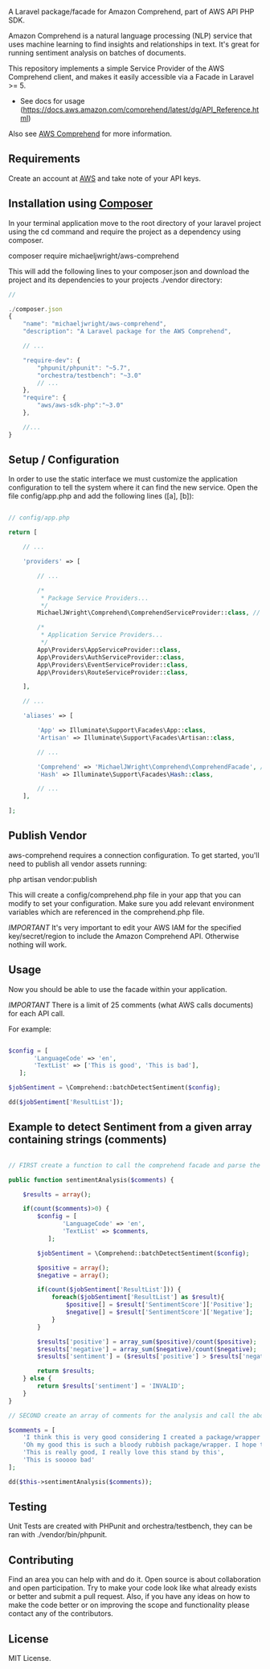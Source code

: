 A Laravel package/facade for Amazon Comprehend, part of AWS API PHP SDK.

Amazon Comprehend is a natural language processing (NLP) service that uses machine learning to find insights and relationships in text.  It's great for running sentiment analysis on batches of documents.

This repository implements a simple Service Provider of the AWS Comprehend client, and makes it easily accessible via a Facade in Laravel >= 5.

* See docs for usage (https://docs.aws.amazon.com/comprehend/latest/dg/API_Reference.html)

Also see [AWS Comprehend](https://aws.amazon.com/comprehend/) for more information.

## Requirements

Create an account at [AWS](https://aws.amazon.com/console/) and take note of your API keys.

## Installation using [Composer](https://getcomposer.org)

In your terminal application move to the root directory of your laravel project using the cd command and require the project as a dependency using composer.

composer require michaeljwright/aws-comprehend

This will add the following lines to your composer.json and download the project and its dependencies to your projects ./vendor directory:

```javascript
//

./composer.json
{
    "name": "michaeljwright/aws-comprehend",
    "description": "A Laravel package for the AWS Comprehend",

    // ...

    "require-dev": {
        "phpunit/phpunit": "~5.7",
        "orchestra/testbench": "~3.0"
        // ...
    },
    "require": {
        "aws/aws-sdk-php":"~3.0"
    },

    //...
}
```

## Setup / Configuration

In order to use the static interface we must customize the application configuration to tell the system where it can find the new service. Open the file config/app.php and add the following lines ([a], [b]):

```php

// config/app.php

return [

    // ...

    'providers' => [

        // ...

        /*
         * Package Service Providers...
         */
        MichaelJWright\Comprehend\ComprehendServiceProvider::class, // [a]

        /*
         * Application Service Providers...
         */
        App\Providers\AppServiceProvider::class,
        App\Providers\AuthServiceProvider::class,
        App\Providers\EventServiceProvider::class,
        App\Providers\RouteServiceProvider::class,

    ],

    // ...

    'aliases' => [

        'App' => Illuminate\Support\Facades\App::class,
        'Artisan' => Illuminate\Support\Facades\Artisan::class,

        // ...

        'Comprehend' => 'MichaelJWright\Comprehend\ComprehendFacade', // [b]
        'Hash' => Illuminate\Support\Facades\Hash::class,

        // ...
    ],

];


```

## Publish Vendor

aws-comprehend requires a connection configuration. To get started, you'll need to publish all vendor assets running:

php artisan vendor:publish

This will create a config/comprehend.php file in your app that you can modify to set your configuration. Make sure you add relevant environment variables which are referenced in the comprehend.php file.

_IMPORTANT_ It's very important to edit your AWS IAM for the specified key/secret/region to include the Amazon Comprehend API. Otherwise nothing will work.

## Usage

Now you should be able to use the facade within your application.

_IMPORTANT_ There is a limit of 25 comments (what AWS calls documents) for each API call.

For example:

```php

$config = [
       'LanguageCode' => 'en',
       'TextList' => ['This is good', 'This is bad'],
   ];

$jobSentiment = \Comprehend::batchDetectSentiment($config);

dd($jobSentiment['ResultList']);

```

## Example to detect Sentiment from a given array containing strings (comments)

```php

// FIRST create a function to call the comprehend facade and parse the results (below will return an array with the overall sentiment as well as positive/negative scores)

public function sentimentAnalysis($comments) {

    $results = array();

    if(count($comments)>0) {
        $config = [
               'LanguageCode' => 'en',
               'TextList' => $comments,
           ];

        $jobSentiment = \Comprehend::batchDetectSentiment($config);

        $positive = array();
        $negative = array();

        if(count($jobSentiment['ResultList'])) {
            foreach($jobSentiment['ResultList'] as $result){
                $positive[] = $result['SentimentScore']['Positive'];
                $negative[] = $result['SentimentScore']['Negative'];
            }
        }

        $results['positive'] = array_sum($positive)/count($positive);
        $results['negative'] = array_sum($negative)/count($negative);
        $results['sentiment'] = ($results['positive'] > $results['negative'] ? 'POSITIVE' : 'NEGATIVE');

        return $results;
    } else {
        return $results['sentiment'] = 'INVALID';
    }
}

// SECOND create an array of comments for the analysis and call the above function

$comments = [
    'I think this is very good considering I created a package/wrapper for Amazon Comprehend. Yay me!',
    'Oh my good this is such a bloody rubbish package/wrapper. I hope the author stops coding immediately.',
    'This is really good, I really love this stand by this',
    'This is sooooo bad'
];

dd($this->sentimentAnalysis($comments));

```

## Testing

Unit Tests are created with PHPunit and orchestra/testbench, they can be ran with ./vendor/bin/phpunit.

## Contributing

Find an area you can help with and do it. Open source is about collaboration and open participation.
Try to make your code look like what already exists or better and submit a pull request. Also, if
you have any ideas on how to make the code better or on improving the scope and functionality please
contact any of the contributors.

## License

MIT License.
